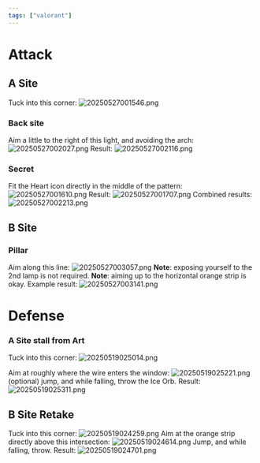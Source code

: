 ```yaml
---
tags: ["valorant"]
---
```


# Attack

## A Site

Tuck into this corner:
![20250527001546.png](/screenshots/20250527001546.png)

### Back site

Aim a little to the right of this light, and avoiding the arch:
![20250527002027.png](/screenshots/20250527002027.png)
Result:
![20250527002116.png](/screenshots/20250527002116.png)

### Secret

Fit the Heart icon directly in the middle of the pattern:
![20250527001610.png](/screenshots/20250527001610.png)
Result:
![20250527001707.png](/screenshots/20250527001707.png)
Combined results:
![20250527002213.png](/screenshots/20250527002213.png)

## B Site

### Pillar

Aim along this line:
![20250527003057.png](/screenshots/20250527003057.png)
**Note**: exposing yourself to the 2nd lamp is not required.
**Note**: aiming up to the horizontal orange strip is okay.
Example result:
![20250527003141.png](/screenshots/20250527003141.png)

# Defense

### A Site stall from Art

Tuck into this corner:
![20250519025014.png](/screenshots/20250519025014.png)

Aim at roughly where the wire enters the window:
![20250519025221.png](/screenshots/20250519025221.png)
(optional) jump, and while falling, throw the Ice Orb.
Result:
![20250519025311.png](/screenshots/20250519025311.png)

## B Site Retake

Tuck into this corner:
![20250519024259.png](/screenshots/20250519024259.png)
Aim at the orange strip directly above this intersection:
![20250519024614.png](/screenshots/20250519024614.png)
Jump, and while falling, throw.
Result:
![20250519024701.png](/screenshots/20250519024701.png)

